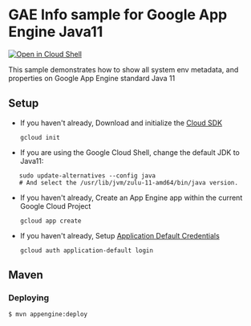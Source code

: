 # GAE Info sample for Google App Engine Java11

<a href="https://console.cloud.google.com/cloudshell/open?git_repo=https://github.com/ludoch/samples&page=editor&open_in_editor==java11/gaeinfo/README.md">
<img alt="Open in Cloud Shell" src ="http://gstatic.com/cloudssh/images/open-btn.png"></a>

This sample demonstrates how to show all system env metadata, and properties on Google App
Engine standard Java 11

## Setup

* If you haven't already, Download and initialize the [Cloud SDK](https://cloud.google.com/sdk/)

    `gcloud init`

* If you are using the Google Cloud Shell, change the default JDK to Java11:
```
   sudo update-alternatives --config java
   # And select the /usr/lib/jvm/zulu-11-amd64/bin/java version.
```

* If you haven't already, Create an App Engine app within the current Google Cloud Project

    `gcloud app create`

* If you haven't already, Setup [Application Default Credentials](https://developers.google.com/identity/protocols/application-default-credentials)

    `gcloud auth application-default login`


## Maven

### Deploying

    $ mvn appengine:deploy


